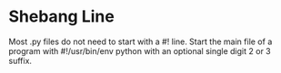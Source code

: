 # Shebang Line

Most .py files do not need to start with a #! line. Start the main file of a program with #!/usr/bin/env python with an optional single digit 2 or 3 suffix.
